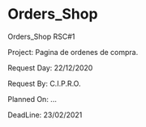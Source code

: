 # Orders_Shop
Orders_Shop RSC#1


Project: Pagina de ordenes de compra.

Request Day: 22/12/2020

Request By: C.I.P.R.O.

Planned On: ...

DeadLine: 23/02/2021